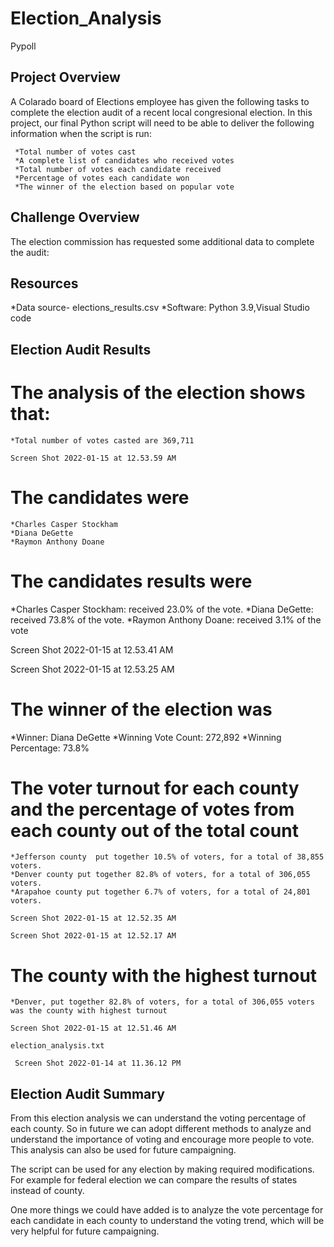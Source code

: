 # Election_Analysis
Pypoll

## Project Overview
   A Colarado board of Elections employee has given the following tasks to complete the election audit of a recent local congresional election. In this project, our final Python script will need to be able to deliver the following information when the script is run: 

     *Total number of votes cast
     *A complete list of candidates who received votes
     *Total number of votes each candidate received
     *Percentage of votes each candidate won
     *The winner of the election based on popular vote

## Challenge Overview

 The election commission has requested some additional data to complete the audit:

## Resources

*Data source- elections_results.csv
*Software: Python 3.9,Visual Studio code

## Election Audit Results

# The analysis of the election shows that:

    *Total number of votes casted are 369,711

    Screen Shot 2022-01-15 at 12.53.59 AM

# The candidates were


    *Charles Casper Stockham
    *Diana DeGette
    *Raymon Anthony Doane

# The candidates results were


   *Charles Casper Stockham: received 23.0% of the vote.
   *Diana DeGette: received 73.8% of the vote.
   *Raymon Anthony Doane: received 3.1% of the vote

   Screen Shot 2022-01-15 at 12.53.41 AM

   Screen Shot 2022-01-15 at 12.53.25 AM

# The winner of the election was

   *Winner: Diana DeGette
   *Winning Vote Count: 272,892
   *Winning Percentage: 73.8%

 

# The voter turnout for each county and the percentage of votes from each county out of the total count
      
    *Jefferson county  put together 10.5% of voters, for a total of 38,855 voters.
    *Denver county put together 82.8% of voters, for a total of 306,055 voters.
    *Arapahoe county put together 6.7% of voters, for a total of 24,801 voters.

    Screen Shot 2022-01-15 at 12.52.35 AM

    Screen Shot 2022-01-15 at 12.52.17 AM
    
# The county with the highest turnout  

    *Denver, put together 82.8% of voters, for a total of 306,055 voters was the county with highest turnout

    Screen Shot 2022-01-15 at 12.51.46 AM

    election_analysis.txt

     Screen Shot 2022-01-14 at 11.36.12 PM


## Election Audit Summary
  From this election analysis we can understand the voting percentage of each county. So in future we can adopt different methods to analyze and understand the importance of voting and encourage more people to vote. This analysis can also be used for future campaigning.

  The script can be used for any election by making required modifications. For example for federal election we can compare the results of states instead of county. 
  
  One more things we could have added is to analyze the vote percentage for each candidate in each county to understand the voting trend, which will be very helpful for future campaigning.





